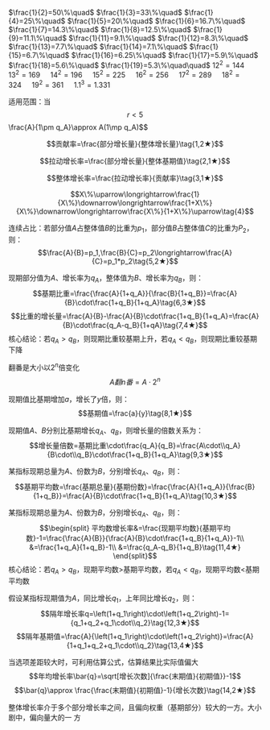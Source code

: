 
$\frac{1}{2}=50\%\quad$ $\frac{1}{3}=33\%\quad$ $\frac{1}{4}=25\%\quad$ $\frac{1}{5}=20\%\quad$ $\frac{1}{6}=16.7\%\quad$ $\frac{1}{7}=14.3\%\quad$ $\frac{1}{8}=12.5\%\quad$ $\frac{1}{9}=11.1\%\quad$ $\frac{1}{11}=9.1\%\quad$ $\frac{1}{12}=8.3\%\quad$ $\frac{1}{13}=7.7\%\quad$ $\frac{1}{14}=7.1\%\quad$ $\frac{1}{15}=6.7\%\quad$ $\frac{1}{16}=6.25\%\quad$ $\frac{1}{17}=5.9\%\quad$ $\frac{1}{18}=5.6\%\quad$ $\frac{1}{19}=5.3\%\quad\quad$ $12^{2}=144\quad$ $13^{2}=169\quad$ $14^{2}=196\quad$ $15^{2}=225\quad$ $16^{2}=256\quad$ $17^{2}=289\quad$ $18^{2}=324\quad$ $19^{2}=361\quad$ $1.1^{3}=1.331$

适用范围：当$$r < 5%时，且
$$\frac{A}{1\pm q_A}\approx A(1\mp q_A)$$

$$贡献率=\frac{部分增长量}{整体增长量}\tag{1,2★}$$

$$拉动增长率=\frac{部分增长量}{整体基期值}\tag{2,1★}$$

$$整体增长率=\frac{拉动增长率}{贡献率}\tag{3,1★}$$

$$X\%\uparrow\longrightarrow\frac{1}{X\%}\downarrow\longrightarrow\frac{1+X\%}{X\%}\downarrow\longrightarrow\frac{X\%}{1+X\%}\uparrow\tag{4}$$

连续占比：若部分值$A$占整体值$B$的比重为$p_1$，部分值$B$占整体值$C$的比重为$P_2$，则：
$$\frac{A}{B}=p_1,\frac{B}{C}=p_2\longrightarrow\frac{A}{C}=p_1*p_2\tag{5,2★}$$

现期部分值为$A$、增长率为$q_A$，整体值为$B$、增长率为$q_B$，则：
$$基期比重=\frac{\frac{A}{1+q_A}}{\frac{B}{1+q_B}}=\frac{A}{B}\cdot\frac{1+q_B}{1+q_A}\tag{6,3★}$$
$$比重的增长量=\frac{A}{B}-\frac{A}{B}\cdot\frac{1+q_B}{1+q_A}=\frac{A}{B}\cdot\frac{q_A-q_B}{1+qA}\tag{7,4★}$$
核心结论：若$q_A>q_B$，则现期比重较基期上升，若$q_A<q_B$，则现期比重较基期下降

翻番是大小以$2^{n}$倍变化
$$A翻n番=A\cdot2^{n}$$

现期值比基期增加$a$，增长了$y$倍，则：
$$基期值=\frac{a}{y}\tag{8,1★}$$

现期值$A$、$B$分别比基期增长$q_A$、$q_B$，则增长量的倍数关系为：
$$增长量倍数=基期比重\cdot\frac{q_A}{q_B}=\frac{A\cdot\\q_A}{B\cdot\\q_B}\cdot\frac{1+q_B}{1+q_A}\tag{9,3★}$$

某指标现期总量为$A$、份数为$B$，分别增长$q_A$、$q_B$，则：
$$基期平均数=\frac{基期总量}{基期份数}=\frac{\frac{A}{1+q_A}}{\frac{B}{1+q_B}}=\frac{A}{B}\cdot\frac{1+q_B}{1+q_A}\tag{10,3★}$$

某指标现期总量为$A$、份数为$B$，分别增长$q_A$、$q_B$，则：
$$\begin{split}
平均数增长率&=\frac{现期平均数}{基期平均数}-1=\frac{\frac{A}{B}}{\frac{A}{B}\cdot\frac{1+q_B}{1+q_A}}-1\\
&=\frac{1+q_A}{1+q_B}-1\\
&=\frac{q_A-q_B}{1+q_B}\tag{11,4★}
\end{split}$$
核心结论：若$q_A>q_B$，现期平均数$>$基期平均数，若$q_A<q_B$，现期平均数$<$基期平均数

假设某指标现期值为$A$，同比增长$q_1$，上年同比增长$q_2$，则：
$$隔年增长率q=\left(1+q_1\right)\cdot\left(1+q_2\right)-1={q_1+q_2+q_1\cdot\\q_2}\tag{12,3★}$$
$$隔年基期值=\frac{A}{\left(1+q_1\right)\cdot\left(1+q_2\right)}=\frac{A}{1+q_1+q_2+q_1\cdot\\q_2}\tag{13,4★}$$

当选项差距较大时，可利用估算公式，估算结果比实际值偏大
$$年均增长率\bar{q}=\sqrt[增长次数]{\frac{末期值}{初期值}}-1$$
$$\bar{q}\approx \frac{\frac{末期值}{初期值}-1}{增长次数}\tag{14,2★}$$

整体增长率介于多个部分增长率之间，且偏向权重（基期部分）较大的一方。大小剧中，偏向量大的一 方